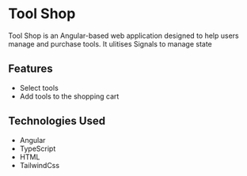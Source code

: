 # Tool Shop

Tool Shop is an Angular-based web application designed to help users manage and purchase tools. It ulitises Signals to manage state

## Features

- Select tools
- Add tools to the shopping cart

## Technologies Used

- Angular
- TypeScript
- HTML
- TailwindCss
